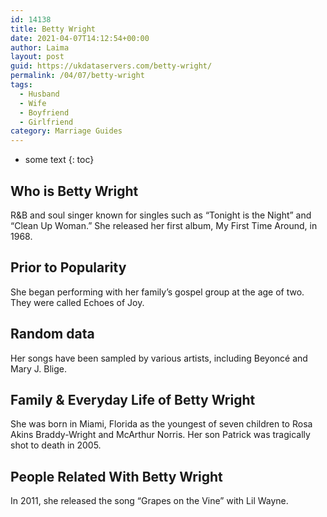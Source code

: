 ```yaml
---
id: 14138
title: Betty Wright
date: 2021-04-07T14:12:54+00:00
author: Laima
layout: post
guid: https://ukdataservers.com/betty-wright/
permalink: /04/07/betty-wright
tags:
  - Husband
  - Wife
  - Boyfriend
  - Girlfriend
category: Marriage Guides
---
```


* some text
{: toc}


## Who is Betty Wright
                  
                  
                  
R&B and soul singer known for singles such as &#8220;Tonight is the Night&#8221; and &#8220;Clean Up Woman.&#8221; She released her first album, My First Time Around, in 1968.
                  
              
            
              
            
                
                
                
## Prior to Popularity
                  
                  
                  
She began performing with her family&#8217;s gospel group at the age of two. They were called Echoes of Joy.
                  
              
            
              
            
                
                
                
## Random data
                  
                  
                  
Her songs have been sampled by various artists, including Beyoncé and Mary J. Blige.
                  
              
            
              
            
                
                
                
## Family & Everyday Life of Betty Wright
                  
                  
                  
She was born in Miami, Florida as the youngest of seven children to Rosa Akins Braddy-Wright and McArthur Norris. Her son Patrick was tragically shot to death in 2005.
                  
              
            
              
            
                
                
                
## People Related With Betty Wright
                  
                  
                  
In 2011, she released the song &#8220;Grapes on the Vine&#8221; with Lil Wayne. 
                  
              
            
              
            
                
              
            
              
              
            
            
              
            
          
          
          